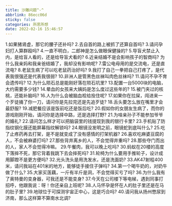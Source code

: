 ```yaml
---
title: 沙雕问题^-^
abbrlink: 86ecc06d
sticky: false
categories: 所思所想
date: 2022-02-16 15:46:57
---
```


1.如果猪肾虚，那它的腰子还补吗?
2.去自首的路上被抓了还算自首吗?
3.请问孕妇打人算群殴吗?
4.一直不明白，二郎神是怎么做眼保健操的?
5.导盲犬禁止入内，是给盲人看的，还是给导盲犬看的?
6.近亲结婚不是会影响孩子的智商吗? 为什么我亲妈和我亲爸结婚了，我却没有影响呢?
7.雷公电母用的是交流电，还是直流电?
8.老鼠生病了可以吃老鼠药治好吗?
9.我打了自己一拳把自己打疼了，是代表我很强还是代表我很弱?
10.非洲人是管黑色丝袜叫肉色丝袜吗?
11.请问不孕不育会遗传吗?
12.为什么陨石总是能刚好落在陨石坑里?
13.配置一台5000块的电脑，大约需要多少钱?
14.晕血的女孩来大姨妈是怎么度过这些年的?
15.被门夹过的核桃，还能补脑吗?
16.人为什么会被脑血栓给拴住呢?
17.如果你在拉屎，闯进来一个歹徒捅了你一刀，请问你是先拉完还是先追歹徒?
18.舌头要怎么放在嘴里才会最舒服?
19.减肥餐应该是饭前吃还是饭后吃?
20.假如你的女朋友生病了，而你的游戏刚刚开始，请问你是选择中路，还是选择打野?
21.为啥亲孙子不能参加爷爷的婚礼?
22.请问怎么样才可以把脑袋里的钱提现到我的银行卡里?
23.手机贴了防指纹钢化膜还能屏幕指纹解锁吗?
24.眼镜没发明之前，眼镜蛇到底叫什么?
25.吃了止疼药再去打架，是不是就变成了没有感情的打架机器?
26.喜欢吃麻婆豆腐的人，不会被麻婆打吗?
27.那些背井离乡的人，不会觉得井重吗?
28.那些夺门而出的人，家人不会觉得冷嘛。
29.午餐肉，我可以晚上吃吗?
30.蚂蚁在20楼的高度下落摔不死，那它背着我跳下去会摔死吗?
31.轮椅为什么要用手推轮子，设计成用脚蹬不是更方便吗?
32.光头洗头是用洗发水，还是洗面奶?
33.AK47射程400米，请问我站在401米的地方，能够徒手接住子弹吗?
34.第一个喝牛奶的，对奶牛做了什么?
35.大家买莲藕，一斤有半斤是洞，不会觉得买亏了吗?
36.为什么我有了奥特曼的变身器，可我还是不能变身?
37.今天在公司楼下等电梯，遇到同事打招呼，他跟我说：呀！你还亲自上班呢?
38.人马怀孕是怀在人的肚子里还是在马的肚子里?
39.地球位于可探测宇宙正中心，这是巧合吗?
40.请问我从扬州憋尿到济南，那么这样算不算南水北调?

